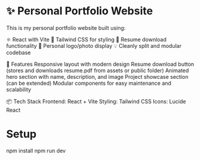 # ✨ Personal Portfolio Website

This is my personal portfolio website built using:

⚛️ React with Vite
🎨 Tailwind CSS for styling
📁 Resume download functionality
📸 Personal logo/photo display
💡 Cleanly split and modular codebase

🚀 Features
Responsive layout with modern design
Resume download button (stores and downloads resume.pdf from assets or public folder)
Animated hero section with name, description, and image
Project showcase section (can be extended)
Modular components for easy maintenance and scalability

📦 Tech Stack
Frontend: React + Vite
Styling: Tailwind CSS
Icons: Lucide React


# Setup

npm install
npm run dev
